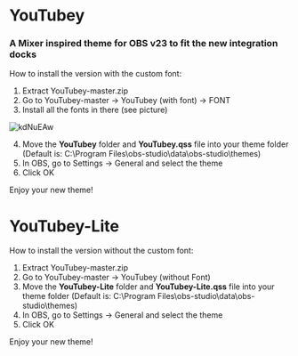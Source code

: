 # YouTubey
### A Mixer inspired theme for OBS v23 to fit the new integration docks

How to install the version with the custom font:

1. Extract YouTubey-master.zip
2. Go to YouTubey-master -> YouTubey (with font) -> FONT
3. Install all the fonts in there (see picture)

![kdNuEAw](https://user-images.githubusercontent.com/45405525/57963963-1c7db380-792d-11e9-8336-358ba335ce6a.png)

4. Move the **YouTubey** folder and **YouTubey.qss** file into your theme folder (Default is: C:\Program Files\obs-studio\data\obs-studio\themes\)
5. In OBS, go to Settings -> General and select the theme
6. Click OK

Enjoy your new theme!

# YouTubey-Lite
How to install the version without the custom font:

1. Extract YouTubey-master.zip
2. Go to YouTubey-master -> YouTubey (without Font)
3. Move the **YouTubey-Lite** folder and **YouTubey-Lite.qss** file into your theme folder (Default is: C:\Program Files\obs-studio\data\obs-studio\themes\)
4. In OBS, go to Settings -> General and select the theme
5. Click OK

Enjoy your new theme!
